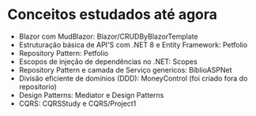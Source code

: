 # Conceitos estudados até agora

 - Blazor com MudBlazor: Blazor/CRUDByBlazorTemplate
 - Estruturação básica de API'S com .NET 8 e Entity Framework: Petfolio
 - Repository Pattern: Petfolio
 - Escopos de injeção de dependências no .NET: Scopes
 - Repository Pattern e camada de Serviço genericos: BiblioASPNet
 - Divisão eficiente de domínios (DDD): MoneyControl (foi criado fora do repositorio)
 - Design Patterns: Mediator e Design Patterns
 - CQRS: CQRSStudy e CQRS/Project1
